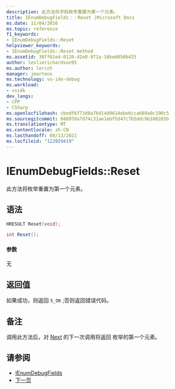 ```yaml
---
description: 此方法将字段枚举重置为第一个元素。
title: IEnumDebugFields：：Reset |Microsoft Docs
ms.date: 11/04/2016
ms.topic: reference
f1_keywords:
- IEnumDebugFields::Reset
helpviewer_keywords:
- IEnumDebugFields::Reset method
ms.assetid: 38ff61e4-0120-42e8-971a-16be6050b425
author: leslierichardson95
ms.author: lerich
manager: jmartens
ms.technology: vs-ide-debug
ms.workload:
- vssdk
dev_langs:
- CPP
- CSharp
ms.openlocfilehash: cbedf6f73d8a7b914d9614ebe6cca669a0c190c5
ms.sourcegitcommit: 68897da7d74c31ae1ebf5d47c7b5ddc9b108265b
ms.translationtype: MT
ms.contentlocale: zh-CN
ms.lasthandoff: 08/13/2021
ms.locfileid: "122029419"
---
```

# <a name="ienumdebugfieldsreset"></a>IEnumDebugFields::Reset
此方法将枚举重置为第一个元素。

## <a name="syntax"></a>语法

```cpp
HRESULT Reset(void);
```

```csharp
int Reset();
```

#### <a name="parameters"></a>参数
 无

## <a name="return-value"></a>返回值
 如果成功，则返回 `S_OK` ;否则返回错误代码。

## <a name="remarks"></a>备注
 调用此方法后，对 [Next](../../../extensibility/debugger/reference/ienumdebugfields-next.md) 的下一次调用将返回 枚举的第一个元素。

## <a name="see-also"></a>请参阅
- [IEnumDebugFields](../../../extensibility/debugger/reference/ienumdebugfields.md)
- [下一页](../../../extensibility/debugger/reference/ienumdebugfields-next.md)
